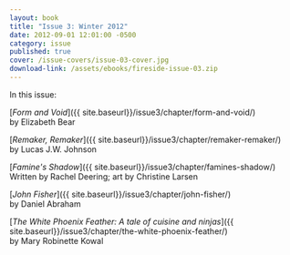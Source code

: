 ```yaml
---
layout: book
title: "Issue 3: Winter 2012"
date: 2012-09-01 12:01:00 -0500
category: issue
published: true
cover: /issue-covers/issue-03-cover.jpg
download-link: /assets/ebooks/fireside-issue-03.zip
---
```


In this issue:

[_Form and Void_]({{ site.baseurl}}/issue3/chapter/form-and-void/)<br/>
by Elizabeth Bear

[_Remaker, Remaker_]({{ site.baseurl}}/issue3/chapter/remaker-remaker/)<br/>
by Lucas J.W. Johnson

[_Famine's Shadow_]({{ site.baseurl}}/issue3/chapter/famines-shadow/)<br/>
Written by Rachel Deering; art by Christine Larsen

[_John Fisher_]({{ site.baseurl}}/issue3/chapter/john-fisher/)<br/>
by Daniel Abraham

[_The White Phoenix Feather: A tale of cuisine and ninjas_]({{ site.baseurl}}/issue3/chapter/the-white-phoenix-feather/)<br/>
by Mary Robinette Kowal

